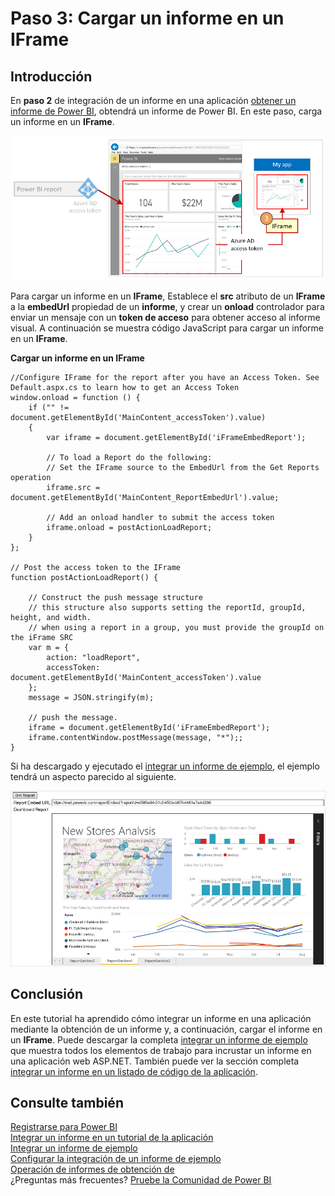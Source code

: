 <properties
   pageTitle="Cargar un informe de Power BI en un IFrame"
   description="Tutorial para integrar un informe en una aplicación - cargar un informe en un IFrame"
   services="powerbi"
   documentationCenter=""
   authors="guyinacube"
   manager="mblythe"
   backup=""
   editor=""
   tags=""
   qualityFocus="monitoring"
   qualityDate=""/>

<tags
   ms.service="powerbi"
   ms.devlang="NA"
   ms.topic="get-started-article"
   ms.tgt_pltfrm="NA"
   ms.workload="powerbi"
   ms.date="08/23/2016"
   ms.author="asaxton"/>

# Paso 3: Cargar un informe en un IFrame

## Introducción

En **paso 2** de integración de un informe en una aplicación [obtener un informe de Power BI](powerbi-developer-integrate-report-get-report.md), obtendrá un informe de Power BI. En este paso, carga un informe en un **IFrame**.

![](media\powerbi-developer-integrate-report\integrate-report-load-report-iframe.png)

Para cargar un informe en un **IFrame**, Establece el **src** atributo de un **IFrame** a la **embedUrl** propiedad de un **informe**, y crear un **onload** controlador para enviar un mensaje con un **token de acceso** para obtener acceso al informe visual. A continuación se muestra código JavaScript para cargar un informe en un **IFrame**.

**Cargar un informe en un IFrame**

```
//Configure IFrame for the report after you have an Access Token. See Default.aspx.cs to learn how to get an Access Token
window.onload = function () {
    if ("" != document.getElementById('MainContent_accessToken').value)
    {
        var iframe = document.getElementById('iFrameEmbedReport');

        // To load a Report do the following:
        // Set the IFrame source to the EmbedUrl from the Get Reports operation
        iframe.src = document.getElementById('MainContent_ReportEmbedUrl').value;

        // Add an onload handler to submit the access token
        iframe.onload = postActionLoadReport;
    }
};

// Post the access token to the IFrame
function postActionLoadReport() {

    // Construct the push message structure
    // this structure also supports setting the reportId, groupId, height, and width.
    // when using a report in a group, you must provide the groupId on the iFrame SRC
    var m = {
        action: "loadReport",
        accessToken: document.getElementById('MainContent_accessToken').value
    };
    message = JSON.stringify(m);

    // push the message.
    iframe = document.getElementById('iFrameEmbedReport');
    iframe.contentWindow.postMessage(message, "*");;
}
```

Si ha descargado y ejecutado el [integrar un informe de ejemplo](https://github.com/Microsoft/PowerBI-CSharp/tree/master/samples/webforms/integrate-report-web-app), el ejemplo tendrá un aspecto parecido al siguiente.

![](media\powerbi-developer-integrate-report\integrate-report-sample.png)

## Conclusión
En este tutorial ha aprendido cómo integrar un informe en una aplicación mediante la obtención de un informe y, a continuación, cargar el informe en un **IFrame**. Puede descargar la completa [integrar un informe de ejemplo](https://github.com/Microsoft/PowerBI-CSharp/tree/master/samples/webforms/integrate-report-web-app)  que muestra todos los elementos de trabajo para incrustar un informe en una aplicación web ASP.NET. También puede ver la sección completa [integrar un informe en un listado de código de la aplicación](powerbi-developer-integrate-report-code.md).

## Consulte también

[Registrarse para Power BI](powerbi-admin-free-with-custom-azure-directory.md)  
[Integrar un informe en un tutorial de la aplicación](powerbi-developer-integrate-report.md)  
[Integrar un informe de ejemplo](https://github.com/Microsoft/PowerBI-CSharp/tree/master/samples/webforms/integrate-report-web-app)  
[Configurar la integración de un informe de ejemplo](powerbi-developer-integrate-report-register.md#configure-sample)  
[Operación de informes de obtención de](https://msdn.microsoft.com/library/mt634543.aspx)  
¿Preguntas más frecuentes? [Pruebe la Comunidad de Power BI](http://community.powerbi.com/)